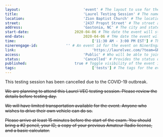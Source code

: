 ```yaml
---
layout:								'event' # The layout to use for the event page. This should never be changed.
title:								'Laurel Testing Session' # The name of the event.
location:							'Zion Baptist Church' # The location or building of the event.
street:								'2437 Propst Street' # The street address of the event.
address:							'Gastonia, NC' # The city and state of the event.
start-date:						2020-04-06 # THe date the event will start. YYYY-MM-DD.
end-date:							2020-04-06 # THe date the event will end. YYYY-MM-DD.
time:									['11:30 AM - 3:00 PM EST'] # The time range of the event. Does not include travel. An array of times for multi-day events.
ninerengage-id:				'' # An event id for the event on NinerEngage. Optional.
link:									'https://laurelvec.com/?team=GRC' # An external link to the event. Optional.
access:								'Public' # Who will be able to join us for the event. Values: 'Club', 'School', or 'Public'.
status:								'Cancelled' # Provides the status of the event. Values: 'Attending', 'Planned', 'Cancelled'.
published:						true # Toggle visibility of the event in feeds.
tags:									['tests'] # The tags for the event.
---
```



This testing session has been cancelled due to the COVID-19 outbreak.

<!--more-->

~~We are planning to attend this Laurel VEC testing session. Please review the details before testing day.~~

~~We will have limited transportation available for the event. Anyone who wishes to drive their own vehicle can do so.~~

~~Please arrive at least 15 minutes before the start of the exam. You should bring a #2 pencil, your ID, a copy of your previous Amateur Radio license, and a basic calculator.~~
